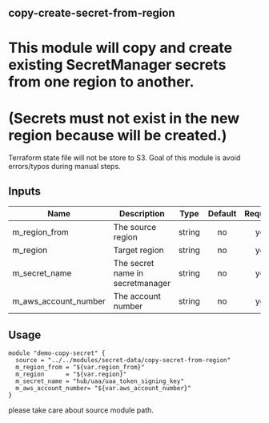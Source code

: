 ## copy-create-secret-from-region
# This module will copy and create existing SecretManager secrets from one region to another.
# (Secrets must not exist in the new region because will be created.)

Terraform state file will not be store to S3.
Goal of this module is avoid errors/typos during manual steps.


## Inputs 
| Name | Description | Type | Default | Required |
|------|-------------|:----:|:-----:|:-----:|
| m_region_from | The source region | string | no | yes |
| m_region | Target region | string | no | yes |
| m_secret_name | The secret name in secretmanager | string | no | yes |
| m_aws_account_number | The account number | string | no | yes |

## Usage
```hcl
module "demo-copy-secret" {
  source = "../../modules/secret-data/copy-secret-from-region"
  m_region_from = "${var.region_from}"
  m_region      = "${var.region}"
  m_secret_name = "hub/uaa/uaa_token_signing_key"
  m_aws_account_number= "${var.aws_account_number}"
}
```
please take care about source module path. 
